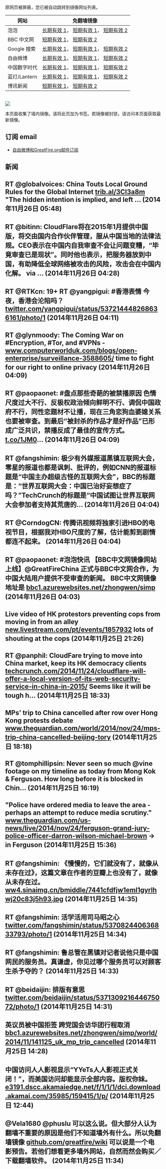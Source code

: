 <p>原网页被屏蔽，您已被自动跳转到镜像网址列表。</p>
<table>
    <thead>
        <tr>
            <th>网站</th>
            <th>免翻墙镜像</th>
        </tr>
    </thead>
    <tbody>    
        <tr>
            <td>泡泡</td>
            <td>            
                <a href="http://a123.g.akamai.net/f/1/1/1/dci.download.akamai.com/35985/159415/1/p/" target="jx1">长期有效 1</a>，            
                <a href="https://paopao3.azurewebsites.net" target="jx2">短期有效 1</a>，            
                <a href="https://d19ysv8o6fv16v.cloudfront.net" target="jx3">短期有效 2</a>
            </td>
        </tr>    
        <tr>
            <td>BBC 中文网</td>
            <td>            
                <a href="https://bbc1.azurewebsites.net" target="jx4">短期有效 1</a>，            
                <a href="https://d1zf37pb2kxnxf.cloudfront.net" target="jx5">短期有效 2</a>
            </td>
        </tr>    
        <tr>
            <td>Google 搜索</td>
            <td>            
                <a href="http://a123.g.akamai.net/f/1/1/1/dci.download.akamai.com/35985/159415/1/g/" target="jx6">长期有效 1</a>，            
                <a href="https://865ba.azurewebsites.net" target="jx7">短期有效 1</a>，            
                <a href="https://d3vv89cvqbrqlq.cloudfront.net" target="jx8">短期有效 2</a>
            </td>
        </tr>    
        <tr>
            <td>自由微博</td>
            <td>            
                <a href="http://a859.g4.akamai.net/f/1/1/1/dci.download.akamai.com/35985/159415/1/f/" target="jx9">长期有效 1</a>，            
                <a href="https://fw6.azurewebsites.net" target="jx10">短期有效 1</a>，            
                <a href="https://d2fstso2jh4dhr.cloudfront.net" target="jx11">短期有效 2</a>
            </td>
        </tr>    
        <tr>
            <td>中国数字时代</td>
            <td>            
                <a href="http://e2546.g.akamaiedge.net/f/1/1/1/dci.download.akamai.com/35985/159415/1/c/" target="jx12">长期有效 1</a>，            
                <a href="https://39bf.azurewebsites.net" target="jx13">短期有效 1</a>，            
                <a href="https://dazdu2iuzl72b.cloudfront.net" target="jx14">短期有效 2</a>
            </td>
        </tr>    
        <tr>
            <td>蓝灯/Lantern</td>
            <td>            
                <a href="http://e3191.dscc.akamaiedge.net/f/1/1/1/dci.download.akamai.com/35985/159415/1/l/" target="jx15">长期有效 1</a>，            
                <a href="https://lantern1.azurewebsites.net" target="jx16">短期有效 1</a>，            
                <a href="https://dx1djqjpnvurw.cloudfront.net" target="jx17">短期有效 2</a>
            </td>
        </tr>    
        <tr>
            <td>博讯新闻</td>
            <td>            
                <a href="https://boxun3.azurewebsites.net" target="jx18">短期有效 1</a>，            
                <a href="https://d1fctm4x4lk1e2.cloudfront.net" target="jx19">短期有效 2</a>
            </td>
        </tr>
    </tbody>
</table>
<br/>
<img src="https://raw.githubusercontent.com/greatfire/z/master/logos.gif" />

本页面收集了墙内镜像。请将此页加为书签。若镜像被封锁，请访问本页面获取最新镜像。

## 订阅 email
* <a href="https://b.us7.list-manage.com/subscribe?u=854fca58782082e0cbdf204a0&id=c78949b93c">自由微博和GreatFire.org邮件订阅</a>
    
## 新闻
RT @globalvoices: China Touts Local Ground Rules for the Global Internet <a href="http://trib.al/3Cl3a8m" target="_BLANK">trib.al/3Cl3a8m</a> "The hidden intention is implied, and left … (2014年11月26日 05:48)
 ---
RT @bitinn: CloudFlare将在2015年1月提供中国版，将交由国内合作伙伴管理，服从中国当地的法律法规。CEO表示在中国内自我审查不会让问题变糟，“毕竟审查已是现状”。同时他也表示，把服务器放到中国，有助降低全球网络被攻击的风险，攻击会在中国内化解。 via … (2014年11月26日 04:28)
 ---
RT @RTKcn: 19+ RT @yangpigui: #香港表情 今夜，香港会沦陷吗？ <a href="https://twitter.com/yangpigui/status/537214448268636161/photo/1" target="_BLANK">twitter.com/yangpigui/status/537214448268636161/photo/1</a> (2014年11月26日 04:11)
 ---
RT @glynmoody: The Coming War on #Encryption, #Tor, and #VPNs - <a href="http://www.computerworlduk.com/blogs/open-enterprise/surveillance-3588605/" target="_BLANK">www.computerworlduk.com/blogs/open-enterprise/surveillance-3588605/</a> time to fight for our right to online privacy (2014年11月26日 04:09)
 ---
RT @paopaonet: #盘点那些奇葩的被禁播原因 色情尺度过大不行、反极权政治倾向鲜明不行、调侃中国政府不行，同性恋题材不让播，现在三角恋狗血婆媳关系也要被审查。到最后“被封杀的作品才是好作品”已形成广泛共识，禁播反成了最佳的宣传方式。<a href="https://t.co/1JM0" target="_BLANK">t.co/1JM0</a>… (2014年11月26日 04:09)
 ---
RT @fangshimin: 极少有外媒报道黑镇互联网大会，零星的报道也都是讽刺、批评的，例如CNN的报道标题是“中国主办超级古怪的互联网大会”，BBC的标题是：“世界互联网大会：中国已治好妄想症了吗？”TechCrunch的标题是“中国试图让世界互联网大会参加者支持其荒唐的… (2014年11月26日 04:04)
 ---
RT @CorndogCN: 传腾讯视频将独家引进HBO的电视节目，根据我对HBO尺度的了解，估计能剪到剧情都连不起来。 (2014年11月26日 04:04)
 ---
RT @paopaonet: #泡泡快讯 【BBC中文网镜像网站上线】@GreatFireChina 正式与BBC中文网合作，为中国大陆用户提供不受审查的新闻。 BBC中文网镜像地址是 <a href="https://bbc1.azurewebsites.net/zhongwen/simp" target="_BLANK">bbc1.azurewebsites.net/zhongwen/simp</a> (2014年11月26日 04:03)
 ---
Live video of HK protestors preventing cops from moving in from an alley <a href="http://new.livestream.com/pt/events/1857932" target="_BLANK">new.livestream.com/pt/events/1857932</a> lots of shouting at the cops (2014年11月25日 21:26)
 ---
RT @panphil: CloudFare trying to move into China market, keep its HK democracy clients <a href="http://techcrunch.com/2014/11/24/cloudflare-will-offer-a-local-version-of-its-web-security-service-in-china-in-2015/?utm_content=buffer3f3bd&utm_medium=social&utm_source=twitter.com&utm_campaign=buffer" target="_BLANK">techcrunch.com/2014/11/24/cloudflare-will-offer-a-local-version-of-its-web-security-service-in-china-in-2015/</a> Seems like it will be tough h… (2014年11月25日 18:33)
 ---
MPs’ trip to China cancelled after row over Hong Kong protests debate <a href="http://www.theguardian.com/world/2014/nov/24/mps-trip-china-cancelled-beijing-tory?CMP=share_btn_tw" target="_BLANK">www.theguardian.com/world/2014/nov/24/mps-trip-china-cancelled-beijing-tory</a> (2014年11月25日 18:18)
 ---
RT @tomphillipsin: Never seen so much @vine footage on my timeline as today from Mong Kok &amp; Ferguson. How long before it is blocked in Chin… (2014年11月25日 16:19)
 ---
"Police have ordered media to leave the area - perhaps an attempt to reduce media scrutiny." <a href="http://www.theguardian.com/us-news/live/2014/nov/24/ferguson-grand-jury-police-officer-darron-wilson-michael-brown?CMP=share_btn_tw" target="_BLANK">www.theguardian.com/us-news/live/2014/nov/24/ferguson-grand-jury-police-officer-darron-wilson-michael-brown</a> -&gt; in Ferguson (2014年11月25日 15:36)
 ---
RT @fangshimin: 《慢慢的，它们就没有了，就像从未存在过》，这篇文章在作者的豆瓣上也没有了，就像从未存在过。 <a href="http://ww4.sinaimg.cn/bmiddle/7441cfdfjw1eml1gyrlhwj20c83j5h93.jpg" target="_BLANK">ww4.sinaimg.cn/bmiddle/7441cfdfjw1eml1gyrlhwj20c83j5h93.jpg</a> (2014年11月25日 14:35)
 ---
RT @fangshimin: 活学活用司马昭之心 <a href="https://twitter.com/fangshimin/status/537082440636833793/photo/1" target="_BLANK">twitter.com/fangshimin/status/537082440636833793/photo/1</a> (2014年11月25日 14:34)
 ---
RT @fangshimin: 鲁总管在黑镇对记者说他只是中国网民的服务员。真谦虚，你见过哪个服务员可以对顾客生杀予夺的？ (2014年11月25日 14:33)
 ---
RT @beidaijin: 排版有意思 <a href="https://twitter.com/beidaijin/status/537130921644675072/photo/1" target="_BLANK">twitter.com/beidaijin/status/537130921644675072/photo/1</a> (2014年11月25日 14:31)
 ---
英议员被中国拒签 跨党国会访华团行程取消 <a href="https://bbc1.azurewebsites.net/zhongwen/simp/world/2014/11/141125_uk_mp_trip_cancelled" target="_BLANK">bbc1.azurewebsites.net/zhongwen/simp/world/2014/11/141125_uk_mp_trip_cancelled</a> (2014年11月25日 14:28)
 ---
中国访问人人影视显示“YYeTs人人影视正式关闭！”，而美国访问却能显示全部内容。版权你妹。 <a href="http://e3191.dscc.akamaiedge.net/f/1/1/1/dci.download.akamai.com/35985/159415/1/p/?u=/article/277" target="_BLANK">e3191.dscc.akamaiedge.net/f/1/1/1/dci.download.akamai.com/35985/159415/1/p/</a> (2014年11月25日 12:44)
 ---
@Vela1680 @phuslu 可以这么说。但大部分人认为翻墙不重要的原因是他们不知道墙外有什么。所以免翻墙镜像 <a href="https://github.com/greatfire/wiki" target="_BLANK">github.com/greatfire/wiki</a> 可以说是一个电影预告。若他们想看更多墙外网站，自然而然会购买／下载翻墙软件。 (2014年11月25日 11:34)
 ---
